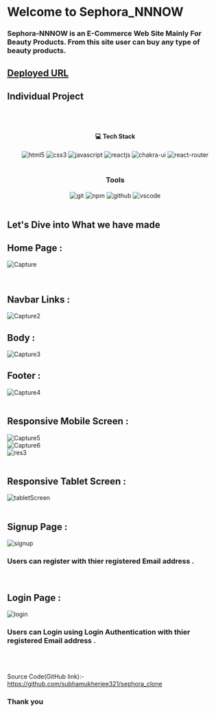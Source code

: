 # Welcome to Sephora_NNNOW
<h3>Sephora-NNNOW is an E-Commerce Web Site Mainly For Beauty Products. From this site user can buy any type of beauty products.</h3>

## [Deployed URL](https://sephora-nnnow-clone-by-subha.netlify.app/)

## Individual Project
<br/>


<br/>
<h4 align="center">💻 Tech Stack</h4>
 <div align="center">
 <img src="https://img.shields.io/badge/html5-%23E34F26.svg?style=for-the-badge&logo=html5&logoColor=white" align="center" alt="html5">
 <img src = "https://img.shields.io/badge/css3-%231572B6.svg?style=for-the-badge&logo=css3&logoColor=white" align="center" alt="css3">
 <img src="https://img.shields.io/badge/javascript-%23323330.svg?style=for-the-badge&logo=javascript&logoColor=%23F7DF1E"  align="center" alt="javascript" />
 <img src="https://img.shields.io/badge/React-20232A?style=for-the-badge&logo=react&logoColor=61DAFB"  align="center" alt="reactjs" />
   <img src = "https://img.shields.io/badge/chakra ui-%234ED1C5.svg?style=for-the-badge&logo=chakraui&logoColor=white" align="center" alt="chakra-ui"/>
  <img src="https://img.shields.io/badge/React_Router-CA4245?style=for-the-badge&logo=react-router&logoColor=white"  align="center" alt="react-router" />
</div>
<br/>



<div align="center"><h3 align="center">Tools</h3> 
   <img src="https://img.shields.io/badge/netlify-%23000000.svg?style=for-the-badge&logo=netlify&logoColor=#00C7B7" align="center" alt="git"/>
  <img src = "https://img.shields.io/badge/NPM-%23000000.svg?style=for-the-badge&logo=npm&logoColor=white" align="center" alt="npm">
  <img src="https://img.shields.io/badge/GitHub-100000?style=for-the-badge&logo=github&logoColor=white"  align="center" alt="github"/>
   <img src="https://img.shields.io/badge/Visual%20Studio-5C2D91.svg?style=for-the-badge&logo=visual-studio&logoColor=white"  align="center" alt="vscode"/>
    
      
</div>
<br/>



## Let's Dive into What we have made

## Home Page :
![Capture](https://user-images.githubusercontent.com/107471586/214827258-faf244c7-fdb0-4527-802f-656a3659a76b.PNG)

<br/>

## Navbar Links :
![Capture2](https://user-images.githubusercontent.com/107471586/214827431-ca3e562a-31f4-42e6-9378-2111f4aa3f9a.PNG)
<br/>

## Body :
![Capture3](https://user-images.githubusercontent.com/107471586/214827465-5590bd72-848a-4af0-943d-7d7b90d164e3.PNG)
<br/>

## Footer :
![Capture4](https://user-images.githubusercontent.com/107471586/214827526-c4060358-02b1-4d2a-8050-7839be690d18.PNG)
<br/> <br/>

## Responsive Mobile Screen :
![Capture5](https://user-images.githubusercontent.com/107471586/214829140-70125728-8f09-41a7-97ce-e87db581d8e8.PNG) <br/>
![Capture6](https://user-images.githubusercontent.com/107471586/214829170-0efd7121-56a0-4efa-9b91-d6fab0130d40.PNG) <br/>
![res3](https://user-images.githubusercontent.com/107471586/214829208-70172ef9-c566-491e-a90b-f01831c54161.png) <br/> <br/>

## Responsive Tablet Screen :
![tabletScreen](https://user-images.githubusercontent.com/107471586/214829838-eebcd797-99f1-4fd3-bcb5-8776fd68d12e.PNG)
<br/> <br/>


## Signup Page :
![signup](https://user-images.githubusercontent.com/107471586/214827624-f5404991-14e9-4591-8e02-b87a5ddc5675.PNG)
<br/>
<h3>Users can register with thier registered Email address .</h3>
<br/>


## Login Page :
![login](https://user-images.githubusercontent.com/107471586/214827666-9c6a7d89-5773-41c5-9eaf-b382383ebcf9.PNG)
<br/>
<h3>Users can Login using Login Authentication with thier registered Email address .</h3>
<br/> <br/>

Source Code(GitHub link):- https://github.com/subhamukherjee321/sephora_clone


### Thank you

